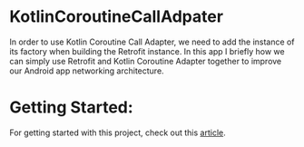 # KotlinCoroutineCallAdpater

In order to use Kotlin Coroutine Call Adapter, we need to add the instance of its factory when building the 
Retrofit instance. In this app I briefly how we can simply use Retrofit and Kotlin Coroutine Adapter
together to improve our Android app networking architecture. 

Getting Started:
======

For getting started with this project, check out this [article](https://codinginfinite.com/kotlin-coroutine-call-adapter-retrofit/).
